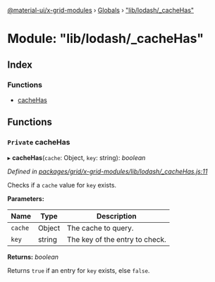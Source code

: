 [@material-ui/x-grid-modules](../README.md) › [Globals](../globals.md) › ["lib/lodash/_cacheHas"](_lib_lodash__cachehas_.md)

# Module: "lib/lodash/_cacheHas"

## Index

### Functions

* [cacheHas](_lib_lodash__cachehas_.md#private-cachehas)

## Functions

### `Private` cacheHas

▸ **cacheHas**(`cache`: Object, `key`: string): *boolean*

*Defined in [packages/grid/x-grid-modules/lib/lodash/_cacheHas.js:11](https://github.com/mui-org/material-ui-x/blob/a679779/packages/grid/x-grid-modules/lib/lodash/_cacheHas.js#L11)*

Checks if a `cache` value for `key` exists.

**Parameters:**

Name | Type | Description |
------ | ------ | ------ |
`cache` | Object | The cache to query. |
`key` | string | The key of the entry to check. |

**Returns:** *boolean*

Returns `true` if an entry for `key` exists, else `false`.
